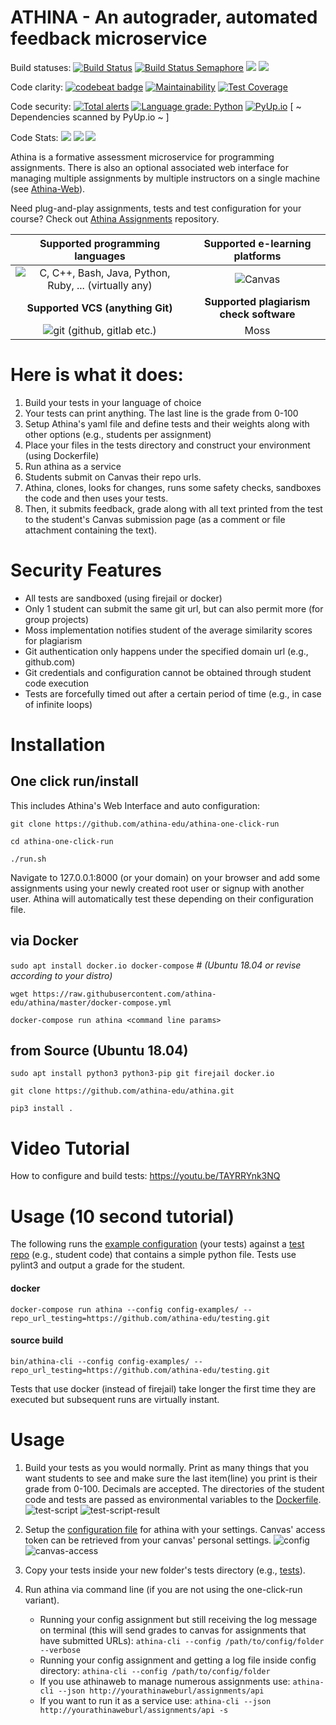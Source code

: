 # ATHINA - An autograder, automated feedback microservice

Build statuses:
[![Build Status](https://travis-ci.com/athina-edu/athina.svg?branch=master)](https://travis-ci.com/athina-edu/athina)
[![Build Status Semaphore](https://athina.semaphoreci.com/badges/athina.svg?key=ed440197-2482-4083-aa51-5a6f53213480&style=shields)](https://athina.semaphoreci.com/projects/athina)
[![](https://images.microbadger.com/badges/image/athinaedu/athina.svg)](https://microbadger.com/images/athinaedu/athina "Get your own image badge on microbadger.com")
[![](https://images.microbadger.com/badges/version/athinaedu/athina.svg)](https://microbadger.com/images/athinaedu/athina "Get your own version badge on microbadger.com")

Code clarity:
[![codebeat badge](https://codebeat.co/badges/fda271b0-41ae-4835-9e71-2c54855f7402)](https://codebeat.co/projects/github-com-athina-edu-athina-master)
[![Maintainability](https://api.codeclimate.com/v1/badges/d2fc5713b775535b5273/maintainability)](https://codeclimate.com/github/athina-edu/athina/maintainability)
[![Test Coverage](https://api.codeclimate.com/v1/badges/d2fc5713b775535b5273/test_coverage)](https://codeclimate.com/github/athina-edu/athina/test_coverage)

Code security:
[![Total alerts](https://img.shields.io/lgtm/alerts/g/athina-edu/athina.svg?logo=lgtm&logoWidth=18)](https://lgtm.com/projects/g/athina-edu/athina/alerts/)
[![Language grade: Python](https://img.shields.io/lgtm/grade/python/g/athina-edu/athina.svg?logo=lgtm&logoWidth=18)](https://lgtm.com/projects/g/athina-edu/athina/context:python)
[![PyUp.io](https://pyup.io/repos/github/athina-edu/athina/shield.svg?t=1575602005060)](https://pyup.io/repos/github/athina-edu/athina/)
[ ~ Dependencies scanned by PyUp.io ~ ]

Code Stats:
[![](https://tokei.rs/b1/github/athina-edu/athina?category=lines)](https://github.com/athina-edu/athina)
[![](https://tokei.rs/b1/github/athina-edu/athina?category=code)](https://github.com/athina-edu/athina)
[![](https://tokei.rs/b1/github/athina-edu/athina?category=files)](https://github.com/athina-edu/athina)


Athina is a formative assessment microservice for programming assignments. There is also an optional associated web interface 
for managing multiple assignments by multiple instructors on a single machine (see [Athina-Web](https://github.com/athina-edu/athina-web)).

Need plug-and-play assignments, tests and test configuration for your course? Check out [Athina Assignments](https://github.com/athina-edu/athina-assignments) repository.

| Supported programming languages        | Supported e-learning platforms           | 
| :-------------: |:-------------:| 
| ![C, C++, Bash, Java, Python, Ruby, ... (virtually any)](docs/img/languages1.png)      | ![Canvas](docs/img/canvas-logo-3.jpg) | 
|   **Supported VCS (anything Git)**      | **Supported plagiarism check software**      |
| ![git (github, gitlab etc.)](docs/img/git.jpg)     | Moss |

# Here is what it does:
1. Build your tests in your language of choice
2. Your tests can print anything. The last line is the grade from 0-100
3. Setup Athina's yaml file and define tests and their weights along with other options (e.g., students per assignment)
4. Place your files in the tests directory and construct your environment (using Dockerfile)
5. Run athina as a service
6. Students submit on Canvas their repo urls.
7. Athina, clones, looks for changes, runs some safety checks, sandboxes the code and then uses your tests.
8. Then, it submits feedback, grade along with all text printed from the test to the student's Canvas
submission page (as a comment or file attachment containing the text).

# Security Features
* All tests are sandboxed (using firejail or docker)
* Only 1 student can submit the same git url, but can also permit more (for group projects)
* Moss implementation notifies student of the average similarity scores for plagiarism
* Git authentication only happens under the specified domain url (e.g., github.com)
* Git credentials and configuration cannot be obtained through student code execution
* Tests are forcefully timed out after a certain period of time (e.g., in case of infinite loops)

# Installation
## One click run/install
This includes Athina's Web Interface and auto configuration:

`git clone https://github.com/athina-edu/athina-one-click-run`

`cd athina-one-click-run`

`./run.sh`

Navigate to 127.0.0.1:8000 (or your domain) on your browser and add some assignments
using your newly created root user or signup with another user. Athina will automatically test
these depending on their configuration file.

## via Docker
`sudo apt install docker.io docker-compose` # *(Ubuntu 18.04 or revise according to your distro)*

`wget https://raw.githubusercontent.com/athina-edu/athina/master/docker-compose.yml`

`docker-compose run athina <command line params>`

## from Source (Ubuntu 18.04)
`sudo apt install python3 python3-pip git firejail docker.io`

`git clone https://github.com/athina-edu/athina.git`

`pip3 install .`


# Video Tutorial
How to configure and build tests: https://youtu.be/TAYRRYnk3NQ

# Usage (10 second tutorial)
The following runs the [example configuration](config-examples) (your tests) against a [test repo](https://github.com/athina-edu/testing.git) (e.g., student code) that contains a simple python file. 
Tests use pylint3 and output a grade for the student.

#### docker

`docker-compose run athina --config config-examples/ --repo_url_testing=https://github.com/athina-edu/testing.git`

#### source build


`bin/athina-cli --config config-examples/ --repo_url_testing=https://github.com/athina-edu/testing.git`

Tests that use docker (instead of firejail) take longer the first time they are executed but subsequent runs are virtually instant.

# Usage
1. Build your tests as you would normally. Print as many things that you want students to see and make sure the last 
item(line) you print is their grade from 0-100. Decimals are accepted. The directories of the student code and tests 
are passed as environmental variables to the [Dockerfile](config-examples/Dockerfile).
![test-script](docs/img/test-script.png "Test-Script")
![test-script-result](docs/img/test-script-result.png "Test-Script-Result")

2. Setup the [configuration file](config-examples/assignementsample.cfg) for athina with your settings. Canvas' access token
can be retrieved from your canvas' personal settings.
![config](docs/img/config.png "Config")
![canvas-access](docs/img/canvas-access.png "Canvas-Access")

3. Copy your tests inside your new folder's tests directory (e.g., [tests](config-examples/tests)).

4. Run athina via command line (if you are not using the one-click-run variant).
    * Running your config assignment but still receiving the log message on terminal (this will send grades to canvas for assignments that have submitted URLs):
    `athina-cli --config /path/to/config/folder --verbose`
    * Running your config assignment and getting a log file inside config directory:
    `athina-cli --config /path/to/config/folder`
    * If you use athinaweb to manage numerous assignments use:
    `athina-cli --json http://yourathinaweburl/assignments/api`
    * If you want to run it as a service use:
    `athina-cli --json http://yourathinaweburl/assignments/api -s`
